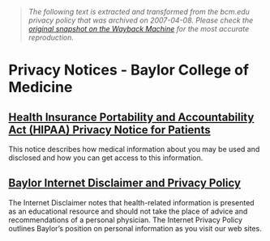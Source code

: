 > *The following text is extracted and transformed from the bcm.edu privacy policy that was archived on 2007-04-08. Please check the [original snapshot on the Wayback Machine](https://web.archive.org/web/20070408114933id_/http%3A//www.bcm.edu/about/privacy/notices.cfm) for the most accurate reproduction.*

# Privacy Notices - Baylor College of Medicine

## [Health Insurance Portability and Accountability Act (HIPAA) Privacy Notice for Patients](https://web.archive.org/web/20070408114933id_/http%3A//www.bcm.edu/about/privacy/hipaa.cfm)

This notice describes how medical information about you may be used and disclosed and how you can get access to this information.

## [Baylor Internet Disclaimer and Privacy Policy](https://web.archive.org/web/20070408114933id_/http%3A//www.bcm.edu/about/privacy/disclaimer.cfm)

The Internet Disclaimer notes that health-related information is presented as an educational resource and should not take the place of advice and recommendations of a personal physician. The Internet Privacy Policy outlines Baylor’s position on personal information as you visit our web sites.
